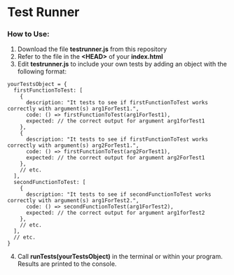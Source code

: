 # Test Runner

### How to Use:

1. Download the file **testrunner.js** from this repository
2. Refer to the file in the **\<HEAD\>** of your **index.html**
3. Edit **testrunner.js** to include your own tests by adding an object with the following format:
```
yourTestsObject = {
  firstFunctionToTest: [
    {
      description: "It tests to see if firstFunctionToTest works correctly with argument(s) arg1ForTest1.",
      code: () => firstFunctionToTest(arg1ForTest1),
      expected: // the correct output for argument arg1forTest1
    },
    {
      description: "It tests to see if firstFunctionToTest works correctly with argument(s) arg2ForTest1.",
      code: () => firstFunctionToTest(arg2ForTest1),
      expected: // the correct output for argument arg2ForTest1
    },
    // etc.
  ],
  secondFunctionToTest: [
    {
      description: "It tests to see if secondFunctionToTest works correctly with argument(s) arg1ForTest2.",
      code: () => secondFunctionToTest(arg1ForTest2),
      expected: // the correct output for argument arg1forTest2
    },
    // etc.
  ],
  // etc.
}
```
4. Call **runTests(yourTestsObject)** in the terminal or within your program. Results are printed to the console.